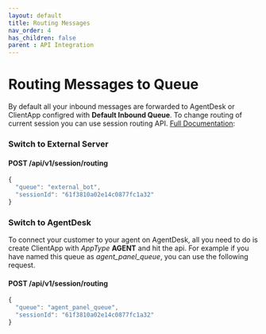 ```yaml
---
layout: default
title: Routing Messages
nav_order: 4
has_children: false
parent : API Integration
---
```

# Routing Messages to Queue
By default all your inbound messages are forwarded to AgentDesk or ClientApp configred with __Default Inbound Queue__. 
To change routing of current session you can use session routing API. [Full Documentation](/server-xms/public2/index.html?shell#session-routing):

### Switch to External Server

#### POST /api/v1/session/routing
```javascript
{
  "queue": "external_bot",
  "sessionId": "61f3810a02e14c0877fc1a32"
}
```

### Switch to AgentDesk
To connect your customer to your agent on AgentDesk, all you need to do is create ClientApp with _AppType_ **AGENT** and hit the api. For example if you have named this queue as _agent\_panel\_queue_, you can use the following request.

#### POST /api/v1/session/routing
```javascript
{
  "queue": "agent_panel_queue",
  "sessionId": "61f3810a02e14c0877fc1a32"
}
```